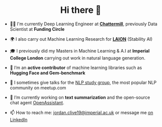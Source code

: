 <h1 align="center">Hi there 👋</h1>

- 🧑‍💻 I'm currently Deep Learning Engineer at **[Chattermill](https://chattermill.com/)**, previously Data Scientist at **Funding Circle**

- 🌍 I also carry out Machine Learning Research for **[LAION](https://laion.ai/)** (Stability AI)

- 🎓 I previously did my Masters in Machine Learning & A.I at **Imperial College London** carrying out work in natural language generation.

- 📝 I’m an **active contributor** of machine learning libraries such as **Hugging Face and Gem-benchmark**

- 💬 I sometimes give talks for the [NLP study group](https://www.meetup.com/advanced-natural-language-processing-nlp-study-group/), the most popular NLP community on meetup.com

- 🔭 I’m currently working on **text summarization** and the open-source chat agent [OpenAssistant](https://github.com/LAION-AI/Open-Assistant).

- 📫 How to reach me: jordan.clive19@imperial.ac.uk or message me [on LinkedIn](https://github.com/jordiclive)
